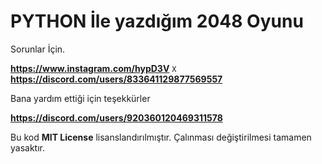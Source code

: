 # PYTHON İle yazdığım 2048 Oyunu

Sorunlar İçin.

**https://www.instagram.com/hypD3V**
`X`
**https://discord.com/users/833641129877569557**

Bana yardım ettiği için teşekkürler

**https://discord.com/users/920360120469311578**





Bu kod **MIT License** lisanslandırılmıştır. Çalınması değiştirilmesi tamamen yasaktır.
